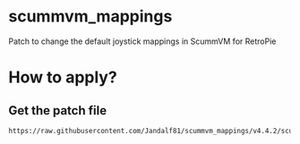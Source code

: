 # scummvm_mappings
Patch to change the default joystick mappings in ScummVM for RetroPie


# How to apply?
## Get the patch file
    https://raw.githubusercontent.com/Jandalf81/scummvm_mappings/v4.4.2/scummvm_joystick_retroarch_autoconfig.patch
